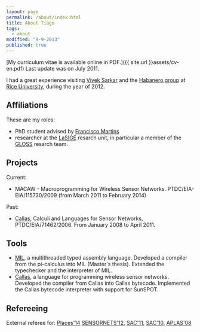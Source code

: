 ```yaml
---
layout: page
permalink: /about/index.html
title: About Tiago
tags: 
  - about
modified: "9-9-2013"
published: true
---
```


[My curriculum vitae is available online in PDF.]({{ site.url }}assets/cv-en.pdf) Last update was on
July 2011.

I had a great experience visiting [Vivek Sarkar] and the [Habanero group] at
[Rice University], during the year of 2012.

## Affiliations

These are my roles:
    
 * PhD student advised by [Francisco Martins]
 * researcher at the [LaSIGE] resarch unit, in particular a member of
   the [GLOSS] resarch team.

## Projects
    
Current:
  
  * MACAW - Macroprogramming for Wireless Sensor Networks.
    PTDC/EIA-EIA/115730/2009 (from March 2011 to February 2014)

Past:

  *	[Callas], Calculi and Languages for Sensor Networks,
	PTDC/EIA/71462/2006. From January 2008 to April 2011.

## Tools

  * [MIL], a multithreaded typed assembly language. Developed a compiler
    from the pi-calculus into MIL (Master's thesis). Extended
    the typechecker and the interpreter of MIL.
  * [Callas], a language for programming wireless sensor networks. Developed
    the compiler from Callas into Callas bytecode. Implemented the Callas
    bytecode interpreter with support for SunSPOT.

## Refereeing

External referee for: [Places'14] [SENSORNETS'12], [SAC'11], [SAC'10], [APLAS'08]

[Rice University]: http://rice.edu/
[Places'14]: http://places14.di.fc.ul.pt/
[SENSORNETS'12]: http://www.sensornets.org/
[APLAS'08]: http://research.microsoft.com/en-us/um/people/grama/APLAS2008/
[SAC'11]: http://www.acm.org/conferences/sac/sac2011/
[SAC'10]: http://www.acm.org/conferences/sac/sac2010/
[Callas]: http://www.dcc.fc.up.pt/callas/
[MIL]: http://gloss.di.fc.ul.pt/?q=node/60
[GLOSS]: http://gloss.di.fc.ul.pt
[LaSIGE]: http://lasige.di.fc.ul.pt/
[Francisco Martins]: http://homepages.di.fc.ul.pt/~fmartins/
[Vivek Sarkar]:  http://www.cs.rice.edu/~vsarkar/
[Habanero group]: http://habanero.rice.edu/